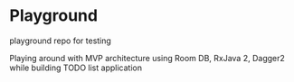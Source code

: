 # Playground
playground repo for testing

Playing around with MVP architecture using Room DB, RxJava 2, Dagger2 while building TODO list application

